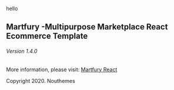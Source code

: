 hello

## Martfury -Multipurpose Marketplace React Ecommerce Template

###### Version 1.4.0

More information, please visit:
[Martfury React](https://themeforest.net/item/martfury-multipurpose-marketplace-react-ecommerce-template/25783100)

Copyright 2020. Nouthemes
